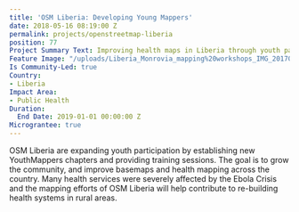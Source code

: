 ```yaml
---
title: 'OSM Liberia: Developing Young Mappers'
date: 2018-05-16 08:19:00 Z
permalink: projects/openstreetmap-liberia
position: 77
Project Summary Text: Improving health maps in Liberia through youth participation
Feature Image: "/uploads/Liberia_Monrovia_mapping%20workshops_IMG_20170427_111804-a6abe1.jpg"
Is Community-Led: true
Country:
- Liberia
Impact Area:
- Public Health
Duration:
  End Date: 2019-01-01 00:00:00 Z
Micrograntee: true
---
```


OSM Liberia are expanding youth participation by establishing new YouthMappers chapters and providing training sessions. The goal is to grow the community, and improve basemaps and health mapping across the country. Many health services were severely affected by the Ebola Crisis and the mapping efforts of OSM Liberia will help contribute to re-building health systems in rural areas.